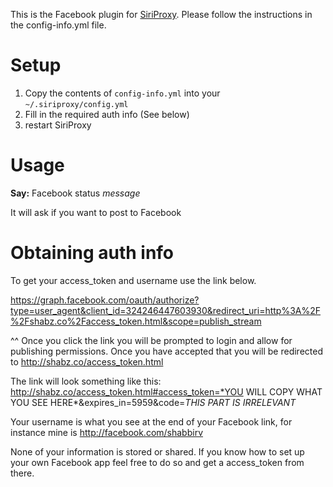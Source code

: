 This is the Facebook plugin for [SiriProxy](https://github.com/shabbirv/SiriProxy-Facebookstatus). Please follow the instructions in the config-info.yml file.


# Setup

1. Copy the contents of `config-info.yml` into your `~/.siriproxy/config.yml`
2. Fill in the required auth info (See below)
3. restart SiriProxy

# Usage
**Say:** Facebook status *message*

It will ask if you want to post to Facebook

# Obtaining auth info

To get your access_token and username use the link below.

https://graph.facebook.com/oauth/authorize?type=user_agent&client_id=324246447603930&redirect_uri=http%3A%2F%2Fshabz.co%2Faccess_token.html&scope=publish_stream

^^ Once you click the link you will be prompted to login and allow for publishing permissions. Once you have accepted that you will be redirected to http://shabz.co/access_token.html

The link will look something like this: 
http://shabz.co/access_token.html#access_token=*YOU WILL COPY WHAT YOU SEE HERE*&expires_in=5959&code=*THIS PART IS IRRELEVANT*

Your username is what you see at the end of your Facebook link, for instance mine is http://facebook.com/shabbirv

None of your information is stored or shared. If you know how to set up your own Facebook app feel free to do so and get a access_token from there.